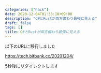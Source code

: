 ```yaml
---
categories: ["hack"]
date: 2020-12-04T01:33:18+09:00
description: "C#とRustが両方備わり最強に見える"
draft: false
tags: []
title: C#とRustが両方備わり最強に見える
---
```



以下のURLに移行しました

<a href="https://tech.bitbank.cc/20201204/">https://tech.bitbank.cc/20201204/</a>

5秒後にリダイレクトします

<meta http-equiv="refresh" content="5;URL=https://tech.bitbank.cc/20201204/">

